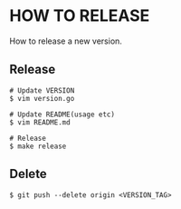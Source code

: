 # HOW TO RELEASE
How to release a new version.


## Release

```
# Update VERSION
$ vim version.go

# Update README(usage etc)
$ vim README.md

# Release
$ make release
```


## Delete

```
$ git push --delete origin <VERSION_TAG>
```
